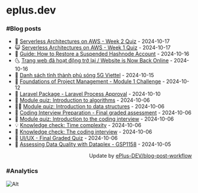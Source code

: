# eplus.dev

### #Blog posts

<!-- BLOG-POST-LIST:START -->
 - 🧰 [Serverless Architectures on AWS - Week 2 Quiz](https://eplus.dev/serverless-architectures-on-aws-week-2-quiz) - 2024-10-17
 - 😺 [Serverless Architectures on AWS - Week 1 Quiz](https://eplus.dev/serverless-architectures-on-aws-week-1-quiz) - 2024-10-17
 - 🗽 [Guide: How to Restore a Suspended Hashnode Account](https://eplus.dev/guide-how-to-restore-a-suspended-hashnode-account) - 2024-10-16
 - 🌜 [Trang web đã hoạt động trở lại / Website is Now Back Online](https://eplus.dev/trang-web-da-hoat-dong-tro-lai-website-is-now-back-online) - 2024-10-16
 - 📝 [Danh sách tỉnh thành phủ sóng 5G Viettel](https://eplus.dev/danh-sach-tinh-thanh-phu-song-5g-viettel) - 2024-10-15
 - 🚀 [Foundations of Project Management - Module 1 Challenge](https://eplus.dev/foundations-of-project-management-module-1-challenge) - 2024-10-12
 - 💼 [Laravel Package - Laravel Process Approval](https://eplus.dev/laravel-package-laravel-process-approval) - 2024-10-10
 - 🦣 [Module quiz: Introduction to algorithms](https://eplus.dev/module-quiz-introduction-to-algorithms) - 2024-10-06
 - 👨‍🏫 [Module quiz: Introduction to data structures](https://eplus.dev/module-quiz-introduction-to-data-structures) - 2024-10-06
 - 🔭 [Coding Interview Preparation - Final graded assessment](https://eplus.dev/coding-interview-preparation-final-graded-assessment) - 2024-10-06
 - 🤡 [Module quiz: Introduction to the coding interview](https://eplus.dev/module-quiz-introduction-to-the-coding-interview) - 2024-10-06
 - 💡 [Knowledge check: Time complexity](https://eplus.dev/knowledge-check-time-complexity) - 2024-10-06
 - 🦣 [Knowledge check: The coding interview](https://eplus.dev/knowledge-check-the-coding-interview) - 2024-10-06
 - 💪 [UI/UX - Final Graded Quiz](https://eplus.dev/ui-ux-final-graded-quiz) - 2024-10-06
 - 🤡 [Assessing Data Quality with Dataplex - GSP1158](https://eplus.dev/assessing-data-quality-with-dataplex-gsp1158) - 2024-10-05<!-- BLOG-POST-LIST:END -->

<div align="right">
  Update by <a target="_blank"
    href="https://github.com/ePlus-DEV/blog-post-workflow">ePlus-DEV/blog-post-workflow</a>
</div>

### #Analytics
![Alt](https://repobeats.axiom.co/api/embed/9990f7cddfbad8d834990b10ccad05f81ac1096f.svg "Repobeats analytics image")
